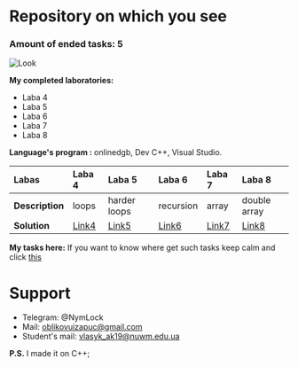 # Repository on which you see
### Amount of ended tasks: 5

![Look](https://pbs.twimg.com/profile_images/2898525952/9c83ac35d7127057dd974a486479c879_400x400.png)

**My completed laboratories:**
- Laba 4
- Laba 5
- Laba 6
- Laba 7
- Laba 8

**Language's program :** onlinedgb, Dev C++, Visual Studio.



| Labas      | Laba 4  | Laba 5 | Laba 6 | Laba 7  | Laba 8  |
|:----------|:--------|:--------|:--------|:---------|:---------|
|**Description**| loops | harder loops| recursion| array | double array |
|**Solution**| [Link4](Lab4/4laboratorna.cpp)|[Link5](Lab5/5laboratorna.cpp)|[Link6](Lab6/6laboratorna.cpp)| [Link7](Lab7/7laboratorna.cpp)| [Link8](Lab8/8laboratorna.cpp)|

**My tasks here:** 
If you want to know where get such tasks keep calm and click [this](https://1drv.ms/w/s!ApM96gnEnHr4hmXY1U2ABbdlTcsh)

# Support
- Telegram: @NymLock
- Mail: oblikovuizapuc@gmail.com
- Student's mail: vlasyk_ak19@nuwm.edu.ua

**P.S.** I made it on C++;

